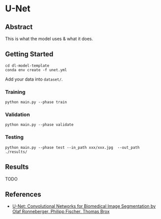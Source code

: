 # U-Net

## Abstract

This is what the model uses & what it does.

## Getting Started

```shell
cd dl-model-template
conda env create -f unet.yml
```

Add your data into `dataset/`.

### Training

```shell
python main.py --phase train
```

### Validation

```shell
python main.py --phase validate
```

### Testing

```shell
python main.py --phase test --in_path xxx/xxx.jpg  --out_path ./results/
```

## Results

TODO

## References

* [U-Net: Convolutional Networks for Biomedical Image Segmentation by Olaf Ronneberger, Philipp Fischer, Thomas Brox](https://arxiv.org/abs/1505.04597)
